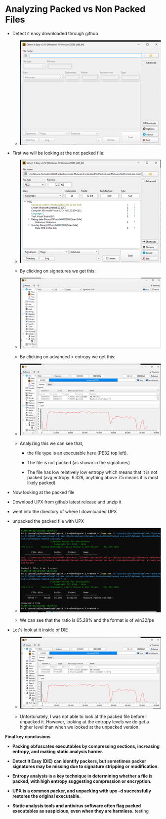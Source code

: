 # Analyzing Packed vs Non Packed Files
-   Detect it easy downloaded through github

    -   ![](images/media/image3.png)

-   First we will be looking at the not packed file:

    -   ![](images/media/image5.png)

    -   By clicking on signatures we get this:

    -   ![](images/media/image1.png)

    -   By clicking on advanced \> entropy we get this:

    -   ![](images/media/image4.png)

    -   Analyzing this we can see that,

        -   the file type is an executable here (PE32 top left).

        -   The file is not packed (as shown in the signatures)

        -   The file has low relatively low entropy which means that it
            is not packed (avg entropy: 6.326, anything above 7.5 means
            it is most likely packed)

-   Now looking at the packed file

-   Download UPX from github latest release and unzip it

-   went into the directory of where I downloaded UPX

-   unpacked the packed file with UPX

    -   ![](images/media/image2.png)

    -   We can see that the ratio is 65.28% and the format is of
        win32/pe

-   Let\'s look at it inside of DIE

    -   ![](images/media/image6.png)

    -   Unfortunately, I was not able to look at the packed file before
        I unpacked it. However, looking at the entropy levels we do get
        a higher level than when we looked at the unpacked version.

**Final key conclusions**

-   **Packing obfuscates executables by compressing sections, increasing
    entropy, and making static analysis harder.**

-   **Detect It Easy (DIE) can identify packers, but sometimes packer
    signatures may be missing due to signature stripping or
    modification.**

-   **Entropy analysis is a key technique in determining whether a file
    is packed, with high entropy suggesting compression or encryption.**

-   **UPX is a common packer, and unpacking with upx -d successfully
    restores the original executable.**

-   **Static analysis tools and antivirus software often flag packed
    executables as suspicious, even when they are harmless.**
testing
